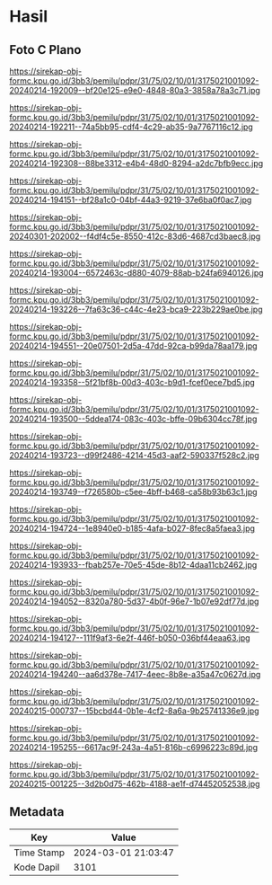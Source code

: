 # Hasil

## Foto C Plano

https://sirekap-obj-formc.kpu.go.id/3bb3/pemilu/pdpr/31/75/02/10/01/3175021001092-20240214-192009--bf20e125-e9e0-4848-80a3-3858a78a3c71.jpg

https://sirekap-obj-formc.kpu.go.id/3bb3/pemilu/pdpr/31/75/02/10/01/3175021001092-20240214-192211--74a5bb95-cdf4-4c29-ab35-9a7767116c12.jpg

https://sirekap-obj-formc.kpu.go.id/3bb3/pemilu/pdpr/31/75/02/10/01/3175021001092-20240214-192308--88be3312-e4b4-48d0-8294-a2dc7bfb9ecc.jpg

https://sirekap-obj-formc.kpu.go.id/3bb3/pemilu/pdpr/31/75/02/10/01/3175021001092-20240214-194151--bf28a1c0-04bf-44a3-9219-37e6ba0f0ac7.jpg

https://sirekap-obj-formc.kpu.go.id/3bb3/pemilu/pdpr/31/75/02/10/01/3175021001092-20240301-202002--f4df4c5e-8550-412c-83d6-4687cd3baec8.jpg

https://sirekap-obj-formc.kpu.go.id/3bb3/pemilu/pdpr/31/75/02/10/01/3175021001092-20240214-193004--6572463c-d880-4079-88ab-b24fa6940126.jpg

https://sirekap-obj-formc.kpu.go.id/3bb3/pemilu/pdpr/31/75/02/10/01/3175021001092-20240214-193226--7fa63c36-c44c-4e23-bca9-223b229ae0be.jpg

https://sirekap-obj-formc.kpu.go.id/3bb3/pemilu/pdpr/31/75/02/10/01/3175021001092-20240214-194551--20e07501-2d5a-47dd-92ca-b99da78aa179.jpg

https://sirekap-obj-formc.kpu.go.id/3bb3/pemilu/pdpr/31/75/02/10/01/3175021001092-20240214-193358--5f21bf8b-00d3-403c-b9d1-fcef0ece7bd5.jpg

https://sirekap-obj-formc.kpu.go.id/3bb3/pemilu/pdpr/31/75/02/10/01/3175021001092-20240214-193500--5ddea174-083c-403c-bffe-09b6304cc78f.jpg

https://sirekap-obj-formc.kpu.go.id/3bb3/pemilu/pdpr/31/75/02/10/01/3175021001092-20240214-193723--d99f2486-4214-45d3-aaf2-590337f528c2.jpg

https://sirekap-obj-formc.kpu.go.id/3bb3/pemilu/pdpr/31/75/02/10/01/3175021001092-20240214-193749--f726580b-c5ee-4bff-b468-ca58b93b63c1.jpg

https://sirekap-obj-formc.kpu.go.id/3bb3/pemilu/pdpr/31/75/02/10/01/3175021001092-20240214-194724--1e8940e0-b185-4afa-b027-8fec8a5faea3.jpg

https://sirekap-obj-formc.kpu.go.id/3bb3/pemilu/pdpr/31/75/02/10/01/3175021001092-20240214-193933--fbab257e-70e5-45de-8b12-4daa11cb2462.jpg

https://sirekap-obj-formc.kpu.go.id/3bb3/pemilu/pdpr/31/75/02/10/01/3175021001092-20240214-194052--8320a780-5d37-4b0f-96e7-1b07e92df77d.jpg

https://sirekap-obj-formc.kpu.go.id/3bb3/pemilu/pdpr/31/75/02/10/01/3175021001092-20240214-194127--111f9af3-6e2f-446f-b050-036bf44eaa63.jpg

https://sirekap-obj-formc.kpu.go.id/3bb3/pemilu/pdpr/31/75/02/10/01/3175021001092-20240214-194240--aa6d378e-7417-4eec-8b8e-a35a47c0627d.jpg

https://sirekap-obj-formc.kpu.go.id/3bb3/pemilu/pdpr/31/75/02/10/01/3175021001092-20240215-000737--15bcbd44-0b1e-4cf2-8a6a-9b25741336e9.jpg

https://sirekap-obj-formc.kpu.go.id/3bb3/pemilu/pdpr/31/75/02/10/01/3175021001092-20240214-195255--6617ac9f-243a-4a51-816b-c6996223c89d.jpg

https://sirekap-obj-formc.kpu.go.id/3bb3/pemilu/pdpr/31/75/02/10/01/3175021001092-20240215-001225--3d2b0d75-462b-4188-ae1f-d74452052538.jpg


## Metadata

| Key        | Value               |
| ---------- | ------------------- |
| Time Stamp | 2024-03-01 21:03:47 |
| Kode Dapil | 3101                |



